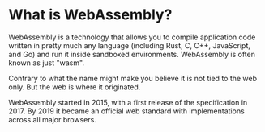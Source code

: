 # What is WebAssembly?

WebAssembly is a technology that allows you to compile application code written in pretty much any language
(including Rust, C, C++, JavaScript, and Go)
and run it inside sandboxed environments.
WebAssembly is often known as just "wasm".

Contrary to what the name might make you believe it is not tied to the web only.
But the web is where it originated.

WebAssembly started in 2015, with a first release of the specification in 2017.
By 2019 it became an official web standard with implementations across all major browsers.


